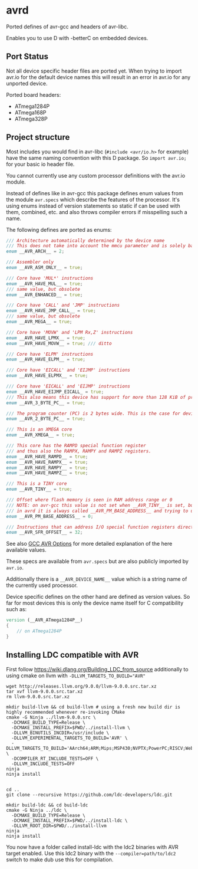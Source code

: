 # avrd

Ported defines of avr-gcc and headers of avr-libc.

Enables you to use D with -betterC on embedded devices.

## Port Status

Not all device specific header files are ported yet. When trying to import avr.io for the default device names this will result in an error in avr.io for any unported device.

Ported board headers:

- ATmega1284P
- ATmega168P
- ATmega328P

## Project structure

Most includes you would find in avr-libc (`#include <avr/io.h>` for example) have the same naming convention with this D package. So `import avr.io;` for your basic io header file.

You cannot currently use any custom processor definitions with the avr.io module.

Instead of defines like in avr-gcc this package defines enum values from the module `avr.specs` which describe the features of the processor. It's using enums instead of version statements so static if can be used with them, combined, etc. and also throws compiler errors if misspelling such a name.

The following defines are ported as enums:

```d
/// Architecture automatically determined by the device name
/// This does not take into account the mmcu parameter and is solely based on the 
enum __AVR_ARCH__ = 2;

/// Assembler only
enum __AVR_ASM_ONLY__ = true;

/// Core have 'MUL*' instructions
enum __AVR_HAVE_MUL__ = true;
/// same value, but obsolete
enum __AVR_ENHANCED__ = true;

/// Core have 'CALL' and 'JMP' instructions
enum __AVR_HAVE_JMP_CALL__ = true;
/// same value, but obsolete
enum __AVR_MEGA__ = true;

/// Core have 'MOVW' and 'LPM Rx,Z' instructions
enum __AVR_HAVE_LPMX__ = true;
enum __AVR_HAVE_MOVW__ = true; /// ditto

/// Core have 'ELPM' instructions
enum __AVR_HAVE_ELPM__ = true;

/// Core have 'EICALL' and 'EIJMP' instructions
enum __AVR_HAVE_ELPMX__ = true;

/// Core have 'EICALL' and 'EIJMP' instructions
enum __AVR_HAVE_EIJMP_EICALL_ = true;
/// This also means this device has support for more than 128 KiB of program memory. This means that the program counter (PC) is 3 bytes wide
enum __AVR_3_BYTE_PC__ = true;

/// The program counter (PC) is 2 bytes wide. This is the case for devices with up to 128 KiB of program memory
enum __AVR_2_BYTE_PC__ = true;

/// This is an XMEGA core
enum __AVR_XMEGA__ = true;

/// This core has the RAMPD special function register
/// and thus also the RAMPX, RAMPY and RAMPZ registers.
enum __AVR_HAVE_RAMPD__ = true;
enum __AVR_HAVE_RAMPX__ = true;
enum __AVR_HAVE_RAMPY__ = true;
enum __AVR_HAVE_RAMPZ__ = true;

/// This is a TINY core
enum __AVR_TINY__ = true;

/// Offset where flash memory is seen in RAM address range or 0
/// NOTE: on avr-gcc this value is not set when __AVR_TINY__ is set, but instead it is named __AVR_TINY_PM_BASE_ADDRESS__
/// in avrd it is always called __AVR_PM_BASE_ADDRESS__ and trying to use the TINY version will not find the symbol
enum __AVR_PM_BASE_ADDRESS__ = 0;

/// Instructions that can address I/O special function registers directly like IN, OUT, SBI, etc. may use a different address as if addressed by an instruction to access RAM like LD or STS. This offset depends on the device architecture and has to be subtracted from the RAM address in order to get the respective I/O address
enum __AVR_SFR_OFFSET__ = 32;
```

See also [GCC AVR Options](https://gcc.gnu.org/onlinedocs/gcc-4.7.4/gcc/AVR-Options.html) for more detailed explanation of the here available values.

These specs are available from `avr.specs` but are also publicly imported by `avr.io`.

Additionally there is a `__AVR_DEVICE_NAME__` value which is a string name of the currently used processor.

Device specific defines on the other hand are defined as version values. So far for most devices this is only the device name itself for C compatibility such as:

```d
version (__AVR_ATmega1284P__)
{
	// on ATmega1284P
}
```

## Installing LDC compatible with AVR

First follow https://wiki.dlang.org/Building_LDC_from_source additionally to using cmake on llvm with `-DLLVM_TARGETS_TO_BUILD="AVR"`

```
wget http://releases.llvm.org/9.0.0/llvm-9.0.0.src.tar.xz
tar xvf llvm-9.0.0.src.tar.xz
rm llvm-9.0.0.src.tar.xz

mkdir build-llvm && cd build-llvm # using a fresh new build dir is highly recommended whenever re-invoking CMake
cmake -G Ninja ../llvm-9.0.0.src \
  -DCMAKE_BUILD_TYPE=Release \
  -DCMAKE_INSTALL_PREFIX=$PWD/../install-llvm \
  -DLLVM_BINUTILS_INCDIR=/usr/include \
  -DLLVM_EXPERIMENTAL_TARGETS_TO_BUILD='AVR' \
  -DLLVM_TARGETS_TO_BUILD='AArch64;ARM;Mips;MSP430;NVPTX;PowerPC;RISCV;WebAssembly;X86' \
  -DCOMPILER_RT_INCLUDE_TESTS=OFF \
  -DLLVM_INCLUDE_TESTS=OFF
ninja
ninja install


cd ..
git clone --recursive https://github.com/ldc-developers/ldc.git

mkdir build-ldc && cd build-ldc
cmake -G Ninja ../ldc \
  -DCMAKE_BUILD_TYPE=Release \
  -DCMAKE_INSTALL_PREFIX=$PWD/../install-ldc \
  -DLLVM_ROOT_DIR=$PWD/../install-llvm
ninja
ninja install
```

You now have a folder called install-ldc with the ldc2 binaries with AVR target enabled. Use this ldc2 binary with the `--compiler=path/to/ldc2` switch to make dub use this for compilation.
